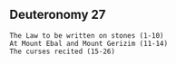 ## Deuteronomy 27

```
The Law to be written on stones (1-10)
At Mount Ebal and Mount Gerizim (11-14)
The curses recited (15-26)
```

